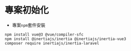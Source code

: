 # 專案初始化
- 專案`npm`套件安裝
```
npm install vue@3 @vue/compiler-sfc
npm install @inertiajs/inertia @inertiajs/inertia-vue3
composer require inertiajs/inertia-laravel
```
